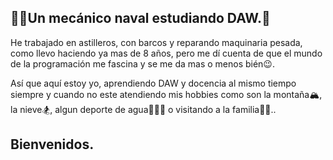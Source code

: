 ## 🚢🔧Un mecánico naval estudiando DAW.🔭
<html>
  <body>
  <p>He trabajado en astilleros, con barcos y reparando maquinaria pesada, como llevo haciendo ya mas de 8 años, pero me dí cuenta de que el mundo de la programación me fascina y se me da mas o menos bién😉.</p>
  <p>Así que aquí estoy yo, aprendiendo DAW y docencia al mismo tiempo siempre y cuando no este atendiendo mis hobbies como son la montaña🏔️, la nieve🏂, algun deporte de agua🚤🏄‍♂️ o visitando a la familia👩‍🦳..</p>  
  <h2>Bienvenidos.</h2>
  </body>
</html>

<!--
**EfrenGutierrez/EfrenGutierrez** is a ✨ _special_ ✨ repository because its `README.md` (this file) appears on your GitHub profile.

Here are some ideas to get you started:

- 🔭 I’m currently working on ...
- 🌱 I’m currently learning ...
- 👯 I’m looking to collaborate on ...
- 🤔 I’m looking for help with ...
- 💬 Ask me about ...
- 📫 How to reach me: ...
- 😄 Pronouns: ...
- ⚡ Fun fact: ...
-->

